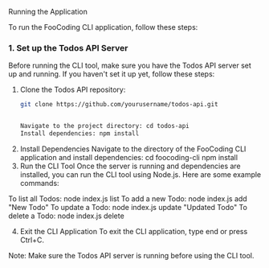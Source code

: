 Running the Application

To run the FooCoding CLI application, follow these steps:

### 1. Set up the Todos API Server

Before running the CLI tool, make sure you have the Todos API server set up and running. If you haven't set it up yet, follow these steps:

1. Clone the Todos API repository:
   ```bash
   git clone https://github.com/yourusername/todos-api.git


   Navigate to the project directory: cd todos-api
   Install dependencies: npm install

   
2. Install Dependencies
Navigate to the directory of the FooCoding CLI application and install dependencies:
      cd foocoding-cli
      npm install
3. Run the CLI Tool
Once the server is running and dependencies are installed, you can run the CLI tool using Node.js. Here are some example commands:

To list all Todos: node index.js list
To add a new Todo: node index.js add "New Todo"
To update a Todo: node index.js update <id> "Updated Todo"
To delete a Todo: node index.js delete <id>

4. Exit the CLI Application
To exit the CLI application, type end or press Ctrl+C.

Note:
Make sure the Todos API server is running before using the CLI tool.






   
